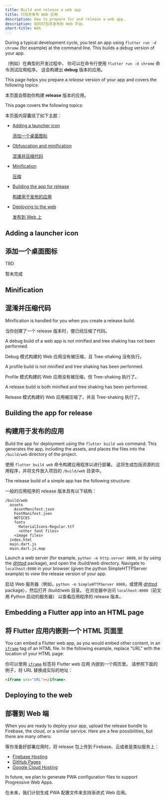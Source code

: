 ```yaml
---
title: Build and release a web app
title: 打包并发布 Web 应用
description: How to prepare for and release a web app.
description: 如何打包并发布到 Web 平台。
short-title: Web
---
```


During a typical development cycle,
you test an app using `flutter run -d chrome`
(for example) at the command line.
This builds a _debug_ version of your app.

（例如）在典型的开发过程中，
你可以在命令行使用 `flutter run -d chrome` 命令测试应用程序。
这会构建出 **debug** 版本的应用。

This page helps you prepare a _release_ version
of your app and covers the following topics:

本页面会帮助你构建 **release** 版本的应用。

This page covers the following topics:

本页面内容囊括了如下主题：

* [Adding a launcher icon](#adding-a-launcher-icon)

  [添加一个桌面图标](#adding-a-launcher-icon)

* [Obfuscation and minification](#obfuscation-and-minification)

  [混淆并压缩代码](#obfuscation-and-minification)

* [Minification](#minification)

  [压缩](#minification)

* [Building the app for release](#building-the-app-for-release)

  [构建用于发布的应用](#building-the-app-for-release)

* [Deploying to the web](#deploying-to-the-web)

  [发布到 Web 上](#deploying-to-the-web)

## Adding a launcher icon

## 添加一个桌面图标

TBD

暂未完成

## Minification

## 混淆并压缩代码

Minification is handled for you when you
create a release build.

当你创建了一个 release 版本时，便已经压缩了代码。

A debug build of a web app is not minified and
tree shaking has not been performed.

Debug 模式构建的 Web 应用没有被压缩，且 Tree-shaking 没有执行。

A profile build is not minified and tree shaking
has been performed.

Profile 模式构建的 Web 应用没有被压缩，但 Tree-shaking 执行了。

A release build is both minified and tree shaking
has been performed.

Release 模式构建的 Web 应用被压缩了，并且 Tree-shaking 执行了。

## Building the app for release

## 构建用于发布的应用

Build the app for deployment using the
`flutter build web` command.
This generates the app, including the assets,
and places the files into the `/build/web`
directory of the project.

使用 `flutter build web` 命令构建应用程序以进行部署。
这将生成包括资源的应用程序，并将文件放入项目的 `/build/web` 目录中。

The release build of a simple app has the
following structure:

一般的应用程序的 release 版本具有以下结构：

```none
/build/web
  assets
    AssetManifest.json
    FontManifest.json
    NOTICES
    fonts
      MaterialIcons-Regular.ttf
      <other font files>
    <image files>
  index.html
  main.dart.js
  main.dart.js.map
```

Launch a web server (for example,
`python -m http.server 8000`,
or by using the [dhttpd][] package),
and open the /build/web directory. Navigate to
`localhost:8000` in your browser
(given the python SimpleHTTPServer example)
to view the release version of your app.

启动 Web 服务器（例如，`python -m SimpleHTTPServer 8000`，或使用
[dhttpd][] package），然后打开 /build/web 目录。
在浏览器中访问 `localhost:8000`（前文用 Python 启动的服务器）
以查看应用程序的 release 版本。

## Embedding a Flutter app into an HTML page

## 将 Flutter 应用内嵌到一个 HTML 页面里

You can embed a Flutter web app,
as you would embed other content,
in an [`iframe`][] tag of an HTML file.
In the following example, replace "URL"
with the location of your HTML page:

你可以使用 [`iframe`][] 标签将 Flutter web 应用
内嵌到一个网页里。
请参照下面的例子，将 URL 替换成实际的地址：

```html
<iframe src="URL"></iframe>
```

## Deploying to the web

## 部署到 Web 端

When you are ready to deploy your app,
upload the release bundle
to Firebase, the cloud, or a similar service.
Here are a few possibilities, but there are
many others:

等你准备好部署应用时，将 release 包上传到 Firebase、云或者是类似服务上：

* [Firebase Hosting][]
* [GitHub Pages][]
* [Google Cloud Hosting][]

In future, we plan to generate PWA configuration files
to support Progressive Web Apps.

在未来，我们计划生成 PWA 配置文件来支持渐进式 Web 应用。

[dhttpd]: {{site.pub}}/packages/dhttpd
[Firebase Hosting]: https://firebase.google.com/docs/hosting
[GitHub Pages]: https://pages.github.com/
[Google Cloud Hosting]: https://cloud.google.com/solutions/smb/web-hosting/
[`iframe`]: https://html.com/tags/iframe/
